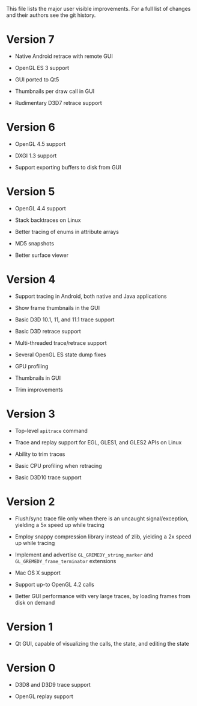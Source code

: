 This file lists the major user visible improvements.  For a full list of changes
and their authors see the git history.


# Version 7 #

* Native Android retrace with remote GUI

* OpenGL ES 3 support

* GUI ported to Qt5

* Thumbnails per draw call in GUI

* Rudimentary D3D7 retrace support


# Version 6 #

* OpenGL 4.5 support

* DXGI 1.3 support

* Support exporting buffers to disk from GUI


# Version 5 #

* OpenGL 4.4 support

* Stack backtraces on Linux

* Better tracing of enums in attribute arrays

* MD5 snapshots

* Better surface viewer


# Version 4 #

* Support tracing in Android, both native and Java applications

* Show frame thumbnails in the GUI

* Basic D3D 10.1, 11, and 11.1 trace support

* Basic D3D retrace support

* Multi-threaded trace/retrace support

* Several OpenGL ES state dump fixes

* GPU profiling

* Thumbnails in GUI

* Trim improvements


# Version 3 #

* Top-level `apitrace` command

* Trace and replay support for EGL, GLES1, and GLES2 APIs on Linux

* Ability to trim traces

* Basic CPU profiling when retracing

* Basic D3D10 trace support


# Version 2 #

* Flush/sync trace file only when there is an uncaught signal/exception,
  yielding a 5x speed up while tracing

* Employ snappy compression library instead of zlib, yielding a 2x speed up
  while tracing

* Implement and advertise `GL_GREMEDY_string_marker` and
  `GL_GREMEDY_frame_terminator` extensions

* Mac OS X support

* Support up-to OpenGL 4.2 calls

* Better GUI performance with very large traces, by loading frames from disk on
  demand


# Version 1 #

* Qt GUI, capable of visualizing the calls, the state, and editing the state


# Version 0 #

* D3D8 and D3D9 trace support

* OpenGL replay support
